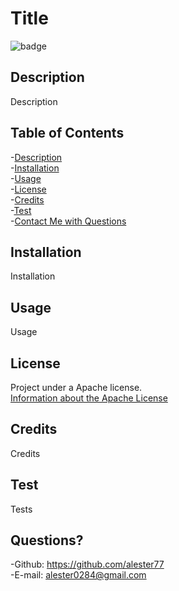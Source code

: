 # Title

  ![badge](https://img.shields.io/badge/license-APACHE-orange)

  ## Description
  Description

  ## Table of Contents
  -[Description](#description)  
  -[Installation](#installation)  
  -[Usage](#usage)  
  -[License](#license)  
  -[Credits](#contributing)  
  -[Test](#test)  
  -[Contact Me with Questions](#questions)  

  ## Installation
  Installation

  ## Usage
  Usage
  
  ## License
  Project under a Apache license.  
  [Information about the Apache License](https://choosealicense.com/licenses/apache-2.0/)

  ## Credits
  Credits

  ## Test
  Tests

  ## Questions?
  -Github: https://github.com/alester77  
  -E-mail: alester0284@gmail.com